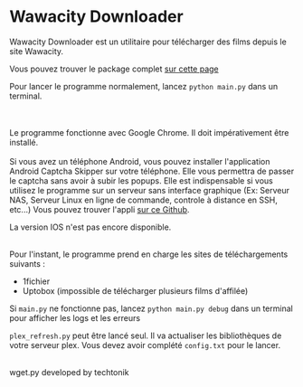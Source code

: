 # Wawacity Downloader

Wawacity Downloader est un utilitaire pour télécharger des films depuis le site Wawacity.

Vous pouvez trouver le package complet 
<a href="https://github.com/teo-ldsm/Wawacity_Downloader/releases/latest">
sur cette page
</a>

Pour lancer le programme normalement, lancez ```python main.py``` dans un terminal.


<br>
<br>
Le programme fonctionne avec Google Chrome. Il doit impérativement être installé.
<br>
<br>
Si vous avez un téléphone Android, vous pouvez installer l'application 
Android Captcha Skipper sur votre téléphone. Elle vous permettra de passer le captcha sans avoir à subir les popups. Elle est indispensable si vous utilisez le programme sur un serveur sans interface graphique (Ex: Serveur NAS, Serveur Linux en ligne de commande, controle à distance en SSH, etc...) Vous pouvez trouver l'appli 
<a href="https://github.com/teo-ldsm/CaptchaSkipper/releases/latest">sur ce 
Github</a>.

La version IOS n'est pas encore disponible.

<br>
Pour l'instant, le programme prend en charge les sites de téléchargements suivants :

- 1fichier
- Uptobox (impossible de télécharger plusieurs films d'affilée)

Si ```main.py``` ne fonctionne pas, lancez ```python main.py debug``` dans 
un terminal pour afficher les logs et les erreurs

```plex_refresh.py``` peut être lancé seul. Il va actualiser les bibliothèques de votre serveur plex. Vous devez avoir complété ```config.txt``` pour le lancer.
<br>
<br>

wget.py developed by techtonik
